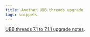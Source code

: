 ```yaml
---
title: Another UBB.threads upgrade
tags: snippets
---
```


[UBB.threads 7.1 to 7.1.1 upgrade notes](http://www.wincent.com/knowledge-base/UBB.threads%207.1%20to%207.1.1%20upgrade%20notes).
